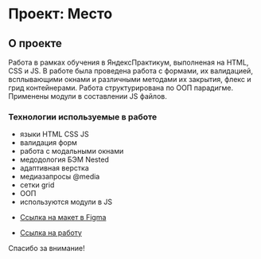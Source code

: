 # Проект: Место  
    
## О проекте  
  
Работа в рамках обучения в ЯндексПрактикум, выполненая на HTML, CSS и JS. В работе была проведена работа с формами, их валидацией, всплывающими окнами и различными методами их закрытия, флекс и грид контейнерами. Работа структурирована по ООП парадигме. Применены модули в составлении JS файлов.
  
### Технологии используемые в работе  
- языки HTML CSS JS
- валидация форм
- работа с модальными окнами
- медодология БЭМ Nested
- адаптивная верстка
- медиазапросы @media
- сетки grid  
- ООП  
- используются модули  в JS  

* [Ссылка на макет в Figma](https://www.figma.com/file/2cn9N9jSkmxD84oJik7xL7/JavaScript.-Sprint-4?node-id=0%3A1)

* [Ссылка на работу](https://yexela13.github.io/mesto/)


Спасибо за внимание!
